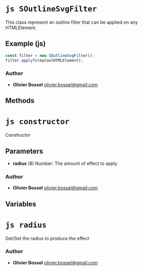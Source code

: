 


<!-- @namespace    sugar.js.filter -->

# ```js SOutlineSvgFilter ```


This class represent an outline filter that can be applied on any HTMLElement.



## Example (js)

```js
const filter = new SOutlineSvgFilter();
filter.applyTo(myCoolHTMLElement);
```


### Author
- **Olivier Bossel** <a href="mailto:olivier.bossel@gmail.com">olivier.bossel@gmail.com</a> 


## Methods




# ```js constructor ```


Constructor

## Parameters

- **radius** (8) Number: The amount of effect to apply




### Author
- **Olivier Bossel** <a href="mailto:olivier.bossel@gmail.com">olivier.bossel@gmail.com</a> 


## Variables




# ```js radius ```


Get/Set the radius to produce the effect



### Author
- **Olivier Bossel** <a href="mailto:olivier.bossel@gmail.com">olivier.bossel@gmail.com</a> 

